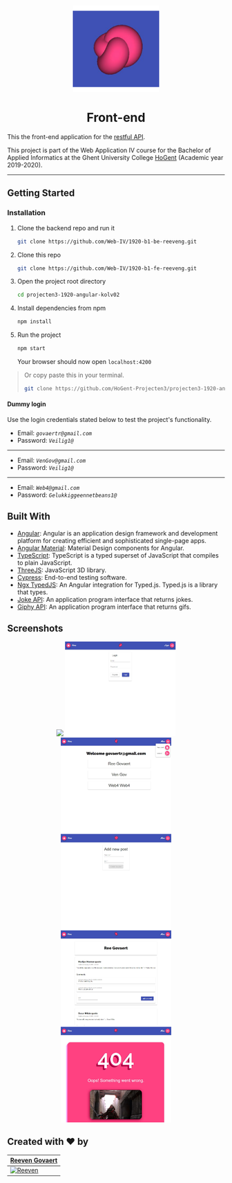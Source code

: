 <p align="center"><img src="./postit/src/android-chrome-256x256.png" width="200px"/></p>

<h1 align="center">Front-end</h1>

This the front-end application for the [restful API](https://github.com/Web-IV/1920-b1-be-reeveng).

This project is part of the Web Application IV course for the Bachelor of Applied Informatics at the Ghent University College [HoGent](https://www.hogent.be/en/) (Academic year 2019-2020).

---

## Getting Started

### Installation

1. Clone the backend repo and run it

   ```bash
   git clone https://github.com/Web-IV/1920-b1-be-reeveng.git
   ```

2. Clone this repo

   ```bash
   git clone https://github.com/Web-IV/1920-b1-fe-reeveng.git
   ```

3. Open the project root directory

   ```bash
   cd projecten3-1920-angular-kolv02
   ```

4. Install dependencies from npm

   ```bash
   npm install
   ```

5. Run the project

   ```bash
   npm start
   ```

   Your browser should now open `localhost:4200`

> Or copy paste this in your terminal.
>
> ```bash
> git clone https://github.com/HoGent-Projecten3/projecten3-1920-angular-kolv02 && cd projecten3-1920-angular-kolv02 && npm i && npm start
> ```

#### Dummy login

Use the login credentials stated below to test the project's functionality.

- Email: *`govaertr@gmail.com`*
- Password: *`Veilig1@`*

---

- Email: *`VenGov@gmail.com`*
- Password: *`Veilig1@`*

---

- Email: *`Web4@gmail.com`*
- Password: *`Gelukkiggeennetbeans1@`*

## Built With

- [Angular](https://angular.io): Angular is an application design framework and development platform for creating efficient and sophisticated single-page apps.
- [Angular Material](https://material.angular.io): Material Design components for Angular.
- [TypeScript](https://www.typescriptlang.org): TypeScript is a typed superset of JavaScript that compiles to plain JavaScript.
- [ThreeJS](https://threejs.org): JavaScript 3D library.
- [Cypress](https://www.cypress.io): End-to-end testing software.
- [Ngx TypedJS](https://github.com/thevladeffect/ngx-typed-js): An Angular integration for Typed.js. Typed.js is a library that types.
- [Joke API](http://www.official-joke-api.appspot.com): An application program interface that returns jokes.
- [Giphy API](https://developers.giphy.com): An application program interface that returns gifs.

## Screenshots
<p align="center">
    <img src="./imagesReadme/homepage.JPGw=true" width="256px">
    <img src="./imagesReadme/loginpage.JPG?raw=true" width="256px">
    <img src="./imagesReadme/homepageLoggedIn.JPG?raw=true" width="256px">
    <img src="./imagesReadme/newpostpage.JPG?raw=true" width="256px">
    <img src="./imagesReadme/profilepage.JPG?raw=true" width="256px">
    <img src="./imagesReadme/404page.JPG?raw=true" width="256px">
</p>

## Created with :heart: by
| <a href="https://github.com/reeveng" target="_blank">**Reeven Govaert**</a> | 
| --- | 
| [![Reeven](https://avatars3.githubusercontent.com/u/36441093?s=200)](https://github.com/reeveng)|
